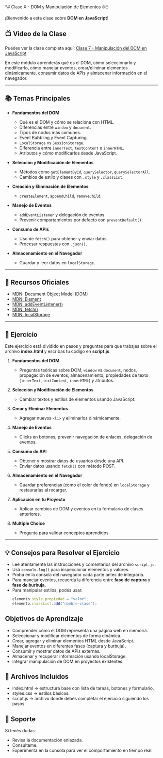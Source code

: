 *# Clase X - DOM y Manipulación de Elementos 🌐🖱️

¡Bienvenido a esta clase sobre **DOM en JavaScript**!  


## 📺 Video de la Clase

Puedes ver la clase completa aquí: [Clase 7 - Manipulación del DOM en JavaScript]()

En este módulo aprenderás qué es el DOM, cómo seleccionarlo y modificarlo, cómo manejar eventos, crear/eliminar elementos dinámicamente, consumir datos de APIs y almacenar información en el navegador.

---

## 📚 Temas Principales

- **Fundamentos del DOM**
  - Qué es el DOM y cómo se relaciona con HTML.
  - Diferencias entre `window` y `document`.
  - Tipos de nodos más comunes.
  - Event Bubbling y Event Capturing.
  - `LocalStorage` vs `SessionStorage`.
  - Diferencia entre `innerText`, `textContent` e `innerHTML`.
  - Atributos y cómo modificarlos desde JavaScript.

- **Selección y Modificación de Elementos**
  - Métodos como `getElementById`, `querySelector`, `querySelectorAll`.
  - Cambios de estilo y clases con `.style` y `.classList`.

- **Creación y Eliminación de Elementos**
  - `createElement`, `appendChild`, `removeChild`.

- **Manejo de Eventos**
  - `addEventListener` y delegación de eventos.
  - Prevenir comportamientos por defecto con `preventDefault()`.

- **Consumo de APIs**
  - Uso de `fetch()` para obtener y enviar datos.
  - Procesar respuestas con `.json()`.

- **Almacenamiento en el Navegador**
  - Guardar y leer datos en `localStorage`.

---

## 📖 Recursos Oficiales

- [MDN: Document Object Model (DOM)](https://developer.mozilla.org/es/docs/Web/API/Document_Object_Model)
- [MDN: Element](https://developer.mozilla.org/es/docs/Web/API/Element)
- [MDN: addEventListener()](https://developer.mozilla.org/es/docs/Web/API/EventTarget/addEventListener)
- [MDN: fetch()](https://developer.mozilla.org/es/docs/Web/API/Fetch_API/Using_Fetch)
- [MDN: localStorage](https://developer.mozilla.org/es/docs/Web/API/Window/localStorage)

---

## 🧪 Ejercicio

Este ejercicio está dividido en pasos y preguntas para que trabajes sobre el archivo **index.html** y escribas tu código en **script.js**.

1. **Fundamentos del DOM**
   - Preguntas teóricas sobre DOM, `window` vs `document`, nodos, propagación de eventos, almacenamiento, propiedades de texto (`innerText`, `textContent`, `innerHTML`) y atributos.
   
2. **Selección y Modificación de Elementos**
   - Cambiar textos y estilos de elementos usando JavaScript.

3. **Crear y Eliminar Elementos**
   - Agregar nuevos `<li>` y eliminarlos dinámicamente.

4. **Manejo de Eventos**
   - Clicks en botones, prevenir navegación de enlaces, delegación de eventos.

5. **Consumo de API**
   - Obtener y mostrar datos de usuarios desde una API.
   - Enviar datos usando `fetch()` con método POST.

6. **Almacenamiento en el Navegador**
   - Guardar preferencias (como el color de fondo) en `localStorage` y restaurarlas al recargar.

7. **Aplicación en tu Proyecto**
   - Aplicar cambios de DOM y eventos en tu formulario de clases anteriores.

8. **Multiple Choice**
   - Pregunta para validar conceptos aprendidos.

---

## 💡 Consejos para Resolver el Ejercicio

- Lee atentamente las instrucciones y comentarios del archivo `script.js`.
- Usá `console.log()` para inspeccionar elementos y valores.
- Probá en la consola del navegador cada parte antes de integrarla.
- Para manejar eventos, recuerda la diferencia entre **fase de captura** y **fase de burbuja**.
- Para manipular estilos, podés usar:
  ```js
  elemento.style.propiedad = "valor";
  elemento.classList.add("nombre-clase");
  ```

## Objetivos de Aprendizaje

- Comprender cómo el DOM representa una página web en memoria.
- Seleccionar y modificar elementos de forma dinámica.
- Crear, agregar y eliminar elementos HTML desde JavaScript.
- Manejar eventos en diferentes fases (captura y burbuja).
- Consumir y mostrar datos de APIs externas.
- Almacenar y recuperar información usando localStorage.
- Integrar manipulación de DOM en proyectos existentes.

## 🔁 Archivos Incluidos

- index.html → estructura base con lista de tareas, botones y formulario.
- styles.css → estilos básicos.
- script.js → archivo donde debes completar el ejercicio siguiendo los pasos.

## 🤝 Soporte

Si tenés dudas:

- Revisa la documentación enlazada.
- Consultame.
- Experimenta en la consola para ver el comportamiento en tiempo real.
